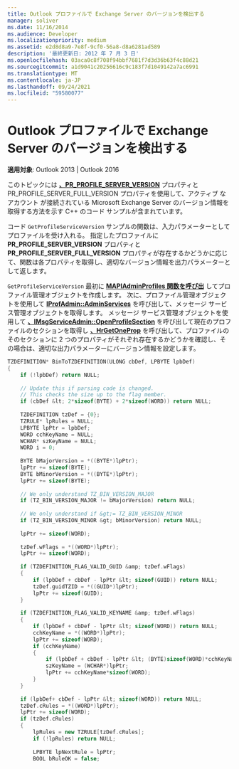 ```yaml
---
title: Outlook プロファイルで Exchange Server のバージョンを検出する
manager: soliver
ms.date: 11/16/2014
ms.audience: Developer
ms.localizationpriority: medium
ms.assetid: e2d8d8a9-7e8f-9cf0-56a8-d8a6281ad589
description: '最終更新日: 2012 年 7 月 3 日'
ms.openlocfilehash: 03aca0c8f708f94bbf7681f7d3d36b63f4c88d21
ms.sourcegitcommit: a1d9041c20256616c9c183f7d1049142a7ac6991
ms.translationtype: MT
ms.contentlocale: ja-JP
ms.lasthandoff: 09/24/2021
ms.locfileid: "59580077"
---
```

# <a name="detect-the-version-of-exchange-server-in-an-outlook-profile"></a>Outlook プロファイルで Exchange Server のバージョンを検出する

**適用対象**: Outlook 2013 | Outlook 2016 
  
このトピックには **[、PR_PROFILE_SERVER_VERSION](pidtagprofileserverversion-canonical-property.md)** プロパティと PR_PROFILE_SERVER_FULL_VERSION プロパティを使用して、アクティブ なアカウント **[](pidtagprofileserverfullversion-canonical-property.md)** が接続されている Microsoft Exchange Server のバージョン情報を取得する方法を示す C++ のコード サンプルが含まれています。 
  
コード  `GetProfileServiceVersion` サンプルの関数は、入力パラメーターとしてプロファイルを受け入れる。 指定したプロファイルに **PR_PROFILE_SERVER_VERSION** プロパティと **PR_PROFILE_SERVER_FULL_VERSION** プロパティが存在するかどうかに応じて、関数は各プロパティを取得し、適切なバージョン情報を出力パラメーターとして返します。 
  
`GetProfileServiceVersion` 最初に **[MAPIAdminProfiles 関数を呼び出](mapiadminprofiles.md)** してプロファイル管理オブジェクトを作成します。 次に、プロファイル管理オブジェクトを使用して **[IProfAdmin::AdminServices](iprofadmin-adminservices.md)** を呼び出して、メッセージ サービス管理オブジェクトを取得します。 メッセージ サービス管理オブジェクトを使用して **[、IMsgServiceAdmin::OpenProfileSection](imsgserviceadmin-openprofilesection.md)** を呼び出して現在のプロファイルのセクションを取得し **[、HrGetOneProp](hrgetoneprop.md)** を呼び出して、プロファイルのそのセクションに 2 つのプロパティがそれぞれ存在するかどうかを確認し、その場合は、適切な出力パラメーターにバージョン情報を設定します。 
  
```cpp
TZDEFINITION* BinToTZDEFINITION(ULONG cbDef, LPBYTE lpbDef) 
{ 
    if (!lpbDef) return NULL; 
 
    // Update this if parsing code is changed. 
    // This checks the size up to the flag member. 
    if (cbDef &lt; 2*sizeof(BYTE) + 2*sizeof(WORD)) return NULL; 
 
    TZDEFINITION tzDef = {0}; 
    TZRULE* lpRules = NULL; 
    LPBYTE lpPtr = lpbDef; 
    WORD cchKeyName = NULL; 
    WCHAR* szKeyName = NULL; 
    WORD i = 0; 
 
    BYTE bMajorVersion = *((BYTE*)lpPtr); 
    lpPtr += sizeof(BYTE); 
    BYTE bMinorVersion = *((BYTE*)lpPtr); 
    lpPtr += sizeof(BYTE); 
 
    // We only understand TZ_BIN_VERSION_MAJOR 
    if (TZ_BIN_VERSION_MAJOR != bMajorVersion) return NULL; 
 
    // We only understand if &gt;= TZ_BIN_VERSION_MINOR 
    if (TZ_BIN_VERSION_MINOR &gt; bMinorVersion) return NULL; 
 
    lpPtr += sizeof(WORD); 
 
    tzDef.wFlags = *((WORD*)lpPtr); 
    lpPtr += sizeof(WORD); 
 
    if (TZDEFINITION_FLAG_VALID_GUID &amp; tzDef.wFlags) 
    { 
        if (lpbDef + cbDef - lpPtr &lt; sizeof(GUID)) return NULL; 
        tzDef.guidTZID = *((GUID*)lpPtr); 
        lpPtr += sizeof(GUID); 
    } 
 
    if (TZDEFINITION_FLAG_VALID_KEYNAME &amp; tzDef.wFlags) 
    { 
        if (lpbDef + cbDef - lpPtr &lt; sizeof(WORD)) return NULL; 
        cchKeyName = *((WORD*)lpPtr); 
        lpPtr += sizeof(WORD); 
        if (cchKeyName) 
        { 
            if (lpbDef + cbDef - lpPtr &lt; (BYTE)sizeof(WORD)*cchKeyName) return NULL; 
            szKeyName = (WCHAR*)lpPtr; 
            lpPtr += cchKeyName*sizeof(WORD); 
        } 
    } 
 
    if (lpbDef+ cbDef - lpPtr &lt; sizeof(WORD)) return NULL; 
    tzDef.cRules = *((WORD*)lpPtr); 
    lpPtr += sizeof(WORD); 
    if (tzDef.cRules) 
    { 
        lpRules = new TZRULE[tzDef.cRules]; 
        if (!lpRules) return NULL; 
 
        LPBYTE lpNextRule = lpPtr; 
        BOOL bRuleOK = false; 

```


